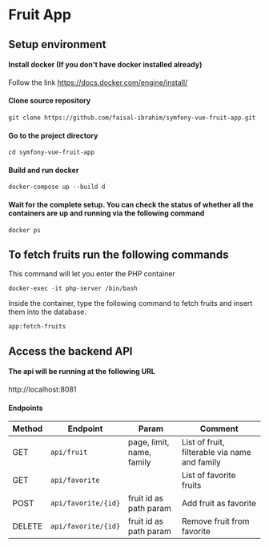 # Fruit App
## Setup environment
#### Install docker (If you don't have docker installed already)
Follow the link
https://docs.docker.com/engine/install/
#### Clone source repository
	git clone https://github.com/faisal-ibrahim/symfony-vue-fruit-app.git
#### Go to the project directory
	cd symfony-vue-fruit-app
#### Build and run docker
	docker-compose up --build d
#### Wait for the complete setup. You can check the status of whether all the containers are up and running via the following command
	docker ps
## To fetch fruits run the following commands

This command will let you enter the PHP container

	docker-exec -it php-server /bin/bash

Inside the container, type the following command to fetch fruits and insert them into the database.
	
	app:fetch-fruits
## Access the backend API
#### The api will be running at the following URL

http://localhost:8081

#### Endpoints
|Method|Endpoint|Param|Comment|
|--|--|--|--|
|GET|`api/fruit`|page, limit, name, family| List of fruit, filterable via name and family|
|GET|`api/favorite`||List of favorite fruits||
|POST|`api/favorite/{id}`|fruit id as path param|Add fruit as favorite|
|DELETE|`api/favorite/{id}`|fruit id as path param|Remove fruit from favorite|